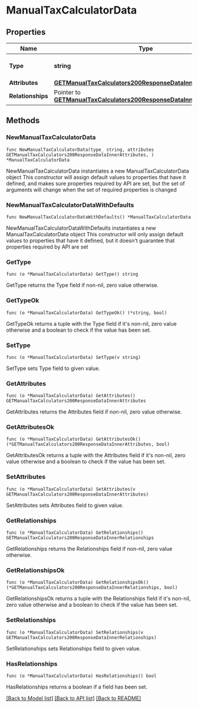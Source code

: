 # ManualTaxCalculatorData

## Properties

Name | Type | Description | Notes
------------ | ------------- | ------------- | -------------
**Type** | **string** | The resource&#39;s type | [default to "manual_tax_calculators"]
**Attributes** | [**GETManualTaxCalculators200ResponseDataInnerAttributes**](GETManualTaxCalculators200ResponseDataInnerAttributes.md) |  | 
**Relationships** | Pointer to [**GETManualTaxCalculators200ResponseDataInnerRelationships**](GETManualTaxCalculators200ResponseDataInnerRelationships.md) |  | [optional] 

## Methods

### NewManualTaxCalculatorData

`func NewManualTaxCalculatorData(type_ string, attributes GETManualTaxCalculators200ResponseDataInnerAttributes, ) *ManualTaxCalculatorData`

NewManualTaxCalculatorData instantiates a new ManualTaxCalculatorData object
This constructor will assign default values to properties that have it defined,
and makes sure properties required by API are set, but the set of arguments
will change when the set of required properties is changed

### NewManualTaxCalculatorDataWithDefaults

`func NewManualTaxCalculatorDataWithDefaults() *ManualTaxCalculatorData`

NewManualTaxCalculatorDataWithDefaults instantiates a new ManualTaxCalculatorData object
This constructor will only assign default values to properties that have it defined,
but it doesn't guarantee that properties required by API are set

### GetType

`func (o *ManualTaxCalculatorData) GetType() string`

GetType returns the Type field if non-nil, zero value otherwise.

### GetTypeOk

`func (o *ManualTaxCalculatorData) GetTypeOk() (*string, bool)`

GetTypeOk returns a tuple with the Type field if it's non-nil, zero value otherwise
and a boolean to check if the value has been set.

### SetType

`func (o *ManualTaxCalculatorData) SetType(v string)`

SetType sets Type field to given value.


### GetAttributes

`func (o *ManualTaxCalculatorData) GetAttributes() GETManualTaxCalculators200ResponseDataInnerAttributes`

GetAttributes returns the Attributes field if non-nil, zero value otherwise.

### GetAttributesOk

`func (o *ManualTaxCalculatorData) GetAttributesOk() (*GETManualTaxCalculators200ResponseDataInnerAttributes, bool)`

GetAttributesOk returns a tuple with the Attributes field if it's non-nil, zero value otherwise
and a boolean to check if the value has been set.

### SetAttributes

`func (o *ManualTaxCalculatorData) SetAttributes(v GETManualTaxCalculators200ResponseDataInnerAttributes)`

SetAttributes sets Attributes field to given value.


### GetRelationships

`func (o *ManualTaxCalculatorData) GetRelationships() GETManualTaxCalculators200ResponseDataInnerRelationships`

GetRelationships returns the Relationships field if non-nil, zero value otherwise.

### GetRelationshipsOk

`func (o *ManualTaxCalculatorData) GetRelationshipsOk() (*GETManualTaxCalculators200ResponseDataInnerRelationships, bool)`

GetRelationshipsOk returns a tuple with the Relationships field if it's non-nil, zero value otherwise
and a boolean to check if the value has been set.

### SetRelationships

`func (o *ManualTaxCalculatorData) SetRelationships(v GETManualTaxCalculators200ResponseDataInnerRelationships)`

SetRelationships sets Relationships field to given value.

### HasRelationships

`func (o *ManualTaxCalculatorData) HasRelationships() bool`

HasRelationships returns a boolean if a field has been set.


[[Back to Model list]](../README.md#documentation-for-models) [[Back to API list]](../README.md#documentation-for-api-endpoints) [[Back to README]](../README.md)


